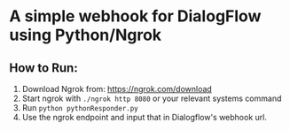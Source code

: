 # A simple webhook for DialogFlow using Python/Ngrok
## How to Run:
1.  Download Ngrok from: https://ngrok.com/download
2.  Start ngrok with `./ngrok http 8080` or your relevant systems command
3.  Run `python pythonResponder.py` 
4.  Use the ngrok endpoint and input that in Dialogflow's webhook url.
